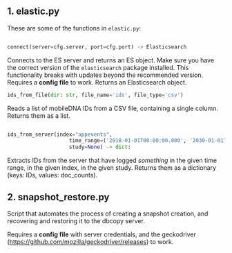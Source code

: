 ## 1. elastic.py
These are some of the functions in `elastic.py`:

```python

connect(server=cfg.server, port=cfg.port) -> Elasticsearch
```

Connects to the ES server and returns an ES object. Make sure you have the correct version of the `elasticsearch` package installed. This functionality breaks with updates beyond the recommended version. Requires a **config file** to work. Returns an Elasticsearch object.


```python
ids_from_file(dir: str, file_name='ids', file_type='csv')
```

Reads a list of mobileDNA IDs from a CSV file, containing a single column. Returns them as a list.

```python

ids_from_server(index="appevents",
                    time_range=('2018-01-01T00:00:00.000', '2030-01-01T00:00:00.000'),
                    study=None) -> dict:
```

Extracts IDs from the server that have logged _something_ in the given time range, in the given index, in the given study. Returns them as a dictionary (keys: IDs, values: doc_counts).

## 2. snapshot_restore.py

Script that automates the process of creating a snapshot creation, and recovering and restoring it to the dbcopy server.

Requires a **config file** with server credentials, and the geckodriver (https://github.com/mozilla/geckodriver/releases) to work.
